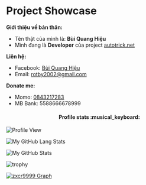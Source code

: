 # Project Showcase
**Giới thiệu về bản thân:**

 - Tên thật của mình là: **Bùi Quang Hiệu**
 - Mình đang là **Developer** của project [autotrick.net](https://autotrick.net)

**Liên hệ:**

 - Facebook: [Bùi Quang Hiệu](https://www.facebook.com/BQHieu.info)
 - Email: [rotby2002@gmail.com](mailto:rotby2002@gmail.com)
 
 **Donate me:**

 - Momo: [0843217283](https://nhantien.momo.vn/0843217283)
 - MB Bank: 5588666678999
 
  <h4 align="center">Profile stats :musical_keyboard:</h4>
  
 ![Profile View](https://komarev.com/ghpvc/?username=rotby2002&style=flat-square)

![My GitHub Lang Stats](https://github-stats.agentbot.xyz/api/top-langs/?username=rotby2002&theme=tokyonight&layout=compact)

![My GitHub Stats](https://github-readme-stats.vercel.app/api?username=rotby2002&show_icons=true&theme=synthwave)

![trophy](https://github-profile-trophy.vercel.app/?username=ryo-ma&theme=onedark)

<a href="https://github.com/hoaan1995"><img alt="zxcr9999 Graph"
    src="https://activity-graph.herokuapp.com/graph?username=rotby2002&bg_color=0D1117&color=5BCDEC&line=5BCDEC&point=FFFFFF&hide_border=true" /></a>
 
